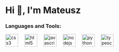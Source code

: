 <h1 align="left">Hi 👋, I'm Mateusz</h1>

<h3 align="left">Languages and Tools:</h3>
<div align="left"> 
<a href="https://www.w3schools.com/css/" target="_blank" rel="noreferrer" style="text-decoration: none"> 
<img src="https://cdn.jsdelivr.net/gh/devicons/devicon/icons/css3/css3-original.svg" height="40" alt="css3 logo"  /> 
</a>
<img width="12" />
<a href="https://www.w3.org/html/" target="_blank" rel="noreferrer" style="text-decoration: none"> 
<img src="https://cdn.jsdelivr.net/gh/devicons/devicon/icons/html5/html5-original.svg" height="40" alt="html5 logo"  /> 
</a> 
<img width="12" />
<a href="https://developer.mozilla.org/en-US/docs/Web/JavaScript" target="_blank" rel="noreferrer" style="text-decoration: none"> 
<img src="https://cdn.jsdelivr.net/gh/devicons/devicon/icons/javascript/javascript-plain.svg" height="40" alt="javascript logo"  /> 
</a>
<img width="12" />
<a href="https://nodejs.org" target="_blank" rel="noreferrer" style="text-decoration: none"> 
<img src="https://cdn.jsdelivr.net/gh/devicons/devicon/icons/nodejs/nodejs-original.svg" height="40" alt="nodejs logo"  /> 
</a> 
<img width="12" />
<a href="https://www.python.org" target="_blank" rel="noreferrer" style="text-decoration: none"> 
<img src="https://cdn.jsdelivr.net/gh/devicons/devicon/icons/python/python-original.svg" height="40" alt="python logo"  /> 
</a> 
<img width="12" />
<a href="https://www.typescriptlang.org/" target="_blank" rel="noreferrer" style="text-decoration: none"> 
<img src="https://cdn.jsdelivr.net/gh/devicons/devicon/icons/typescript/typescript-original.svg" height="40" alt="typescript logo"  /> 
</a> 
<img width="12" />
</div>


